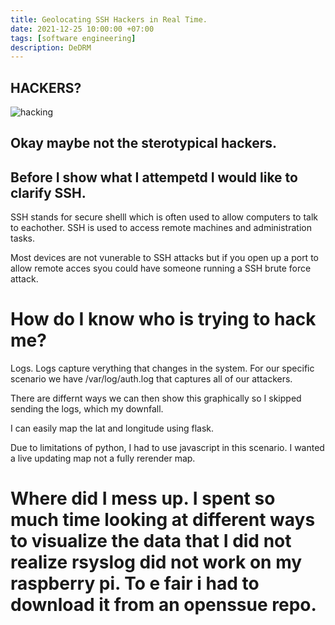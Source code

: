 ```yaml
---
title: Geolocating SSH Hackers in Real Time.
date: 2021-12-25 10:00:00 +07:00
tags: [software engineering]
description: DeDRM
---
```


## HACKERS?

![hacking](hacker.gif)

## Okay maybe not the sterotypical hackers.

## Before I show what I attempetd I would like to clarify SSH.

SSH stands for secure shelll which is often used to allow computers to talk to eachother. SSH is used to access remote machines and administration tasks.

Most devices are not vunerable to SSH attacks but if you open up a port to allow remote acces syou could have someone running a SSH brute force attack.



# How do I know who is trying to hack me?

Logs. Logs capture verything that changes in the system. For our specific scenario we have /var/log/auth.log that captures all of our attackers.

There are differnt ways we can then show this graphically so I skipped sending the logs, which my downfall.

I can easily map the lat and longitude using flask.



Due to limitations of python, I had to use javascript in this scenario. I wanted a live updating map not a fully rerender map.



# Where did I mess up. I spent so much time looking at different ways to visualize the data that I did not realize rsyslog did not work on my raspberry pi. To e fair i had to download it from an openssue repo.

